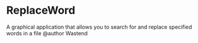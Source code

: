 # ReplaceWord
A graphical application that allows you to search for and replace specified words in a file
@author Wastend
